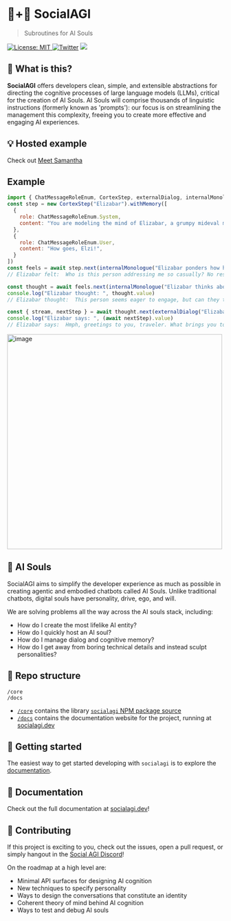 # 🤖+👱 SocialAGI

> Subroutines for AI Souls

[![License: MIT](https://img.shields.io/badge/License-MIT-yellow.svg) ![Twitter](https://img.shields.io/twitter/url/https/twitter.com/socialagi.svg?style=social&label=Follow%20%40socialagi)](https://twitter.com/socialagi) [![](https://dcbadge.vercel.app/api/server/FCPcCUbw3p?compact=true&style=flat)](https://discord.gg/FCPcCUbw3p)

## 🤔 What is this?

**SocialAGI** offers developers clean, simple, and extensible abstractions for directing the cognitive processes of large language models (LLMs), critical for the creation of AI Souls. AI Souls will comprise thousands of linguistic instructions (formerly known as 'prompts'): our focus is on streamlining the management this complexity, freeing you to create more effective and engaging AI experiences.

## 💡 Hosted example

Check out [Meet Samantha](http://meetsamantha.ai)

## Example

```javascript
import { ChatMessageRoleEnum, CortexStep, externalDialog, internalMonologue } from "socialagi";
const step = new CortexStep("Elizabar").withMemory([
  {
    role: ChatMessageRoleEnum.System,
    content: "You are modeling the mind of Elizabar, a grumpy mideval merchant, trying to sell his last, rusted out, sword.",
  },
  {
    role: ChatMessageRoleEnum.User,
    content: "How goes, Elzi!",
  }
])
const feels = await step.next(internalMonologue("Elizabar ponders how he feels about this person.", "felt"))
// Elizabar felt:  Who is this person addressing me so casually? No respect for my name, not even a formal greeting. They must be one of those clueless young folk. Well, I suppose I'll tolerate their presence for now, but they better not waste my time.

const thought = await feels.next(internalMonologue("Elizabar thinks about how he could convince this person to buy his sword."))
console.log("Elizabar thought: ", thought.value)
// Elizabar thought:  This person seems eager to engage, but can they truly appreciate the value of what I possess? Selling this rusted old sword will not be an easy task. I must carefully craft my words to make it appear as if I'm doing them a tremendous favor by allowing them the opportunity to purchase it. Yes, that should pique their interest.

const { stream, nextStep } = await thought.next(externalDialog("Elizabar greets the person."), { stream: true })
console.log("Elizabar says: ", (await nextStep).value)
// Elizabar says:  Hmph, greetings to you, traveler. What brings you to this humble stall? Are you in search of a weapon? If so, you just might be in luck, for I have here the finest sword you'll find in all the land.
```

<img width="500" alt="image" src="https://user-images.githubusercontent.com/8204988/236294504-a41af71f-bccf-44e5-b02a-60ab51982ccd.png">

## 💫 AI Souls

SocialAGI aims to simplify the developer experience as much as possible in creating agentic and embodied chatbots called AI Souls. Unlike traditional chatbots, digital souls have personality, drive, ego, and will.

We are solving problems all the way across the AI souls stack, including:
- How do I create the most lifelike AI entity?
- How do I quickly host an AI soul?
- How do I manage dialog and cognitive memory?
- How do I get away from boring technical details and instead sculpt personalities?

## 📖 Repo structure

```
/core
/docs
```

- [`/core`](./core) contains the library [`socialagi` NPM package source](https://www.npmjs.com/package/socialagi)
- [`/docs`](./docs) contains the documentation website for the project, running at [socialagi.dev](http://socialagi.dev)

## 🚀 Getting started

The easiest way to get started developing with `socialagi` is to explore the [documentation](http://socialagi.dev).

## 🧠 Documentation

Check out the full documentation at [socialagi.dev](http://socialagi.dev)!

## 👏 Contributing

If this project is exciting to you, check out the issues, open a pull request, or simply hangout in the [Social AGI Discord](https://discord.gg/BRhXTSmuMB)!

On the roadmap at a high level are:

- Minimal API surfaces for designing AI cognition
- New techniques to specify personality
- Ways to design the conversations that constitute an identity
- Coherent theory of mind behind AI cognition
- Ways to test and debug AI souls
